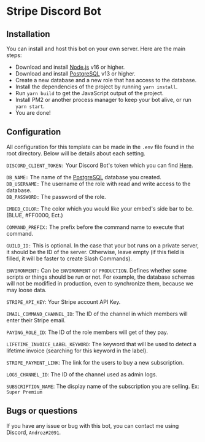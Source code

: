 # Stripe Discord Bot

## Installation

You can install and host this bot on your own server. Here are the main steps:

* Download and install [Node.js](https://nodejs.org) v16 or higher.
* Download and install [PostgreSQL](https://www.postgresql.org) v13 or higher.
* Create a new database and a new role that has access to the database.
* Install the dependencies of the project by running `yarn install`.
* Run `yarn build` to get the JavaScript output of the project.
* Install PM2 or another process manager to keep your bot alive, or run `yarn start`.
* You are done!

## Configuration 
All configuration for this template can be made in the `.env` file found in the root directory. Below will be details about each setting.  
  
`DISCORD_CLIENT_TOKEN:` Your Discord Bot's token which you can find [Here](https://discord.com/developers/applications).  
  
`DB_NAME:` The name of the [PostgreSQL](https://www.postgresql.org) database you created.  
`DB_USERNAME:` The username of the role with read and write access to the database.  
`DB_PASSWORD:` The password of the role.
  
`EMBED_COLOR:` The color which you would like your embed's side bar to be. (BLUE, #FF0000, Ect.)  
  
`COMMAND_PREFIX:` The prefix before the command name to execute that command.  
  
`GUILD_ID:` This is optional. In the case that your bot runs on a private server, it should be the ID of the server. Otherwise, leave empty (if this field is filled, it will be faster to create Slash Commands).
  
`ENVIRONMENT:` Can be `ENVIRONMENT` or `PRODUCTION`. Defines whether some scripts or things should be run or not. For example, the database schemas will not be modified in production, even to synchronize them, because we may loose data.

`STRIPE_API_KEY`: Your Stripe account API Key.

`EMAIL_COMMAND_CHANNEL_ID`: The ID of the channel in which members will enter their Stripe email.

`PAYING_ROLE_ID`: The ID of the role members will get of they pay.

`LIFETIME_INVOICE_LABEL_KEYWORD`: The keyword that will be used to detect a lifetime invoice (searching for this keyword in the label).

`STRIPE_PAYMENT_LINK`: The link for the users to buy a new subscription.

`LOGS_CHANNEL_ID`: The ID of the channel used as admin logs.

`SUBSCRIPTION_NAME`: The display name of the subscription you are selling. Ex: `Super Premium`

## Bugs or questions

If you have any issue or bug with this bot, you can contact me using Discord, `Androz#2091`.
